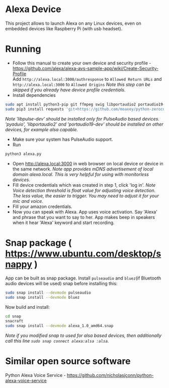 # Alexa Device
This project allows to launch Alexa on any Linux devices, even on embedded devices like Raspberry Pi (with usb headset).

# Running
* Follow this manual to create your own device and security profile - https://github.com/alexa/alexa-avs-sample-app/wiki/Create-Security-Profile  
Add `http://alexa.local:3000/authresponse` to `Allowed Return URLs` and `http://alexa.local:3000` to `Allowed Origins`
_Note this step can be skipped if you already have device profile credentials._
* Install dependencies
```bash
sudo apt install python3-pip git ffmpeg swig libportaudio2 portaudio19-dev libpulse-dev gcc libbluetooth-dev
sudo pip3 install requests 'git+https://github.com/moaxey/python-zeroconf' pocketsphinx pyaudio pybluez
```
_Note 'libpulse-dev' should be installed only for PulseAudio based devices. 'pyaduio', 'libportaudio2' and 'portaudio19-dev' should be installed on other devices, for example alsa capable._
* Make sure your system has PulseAudio support.
* Run
```bash
python3 alexa.py
```
* Open http://alexa.local:3000 in web browser on local device or device in the same network.
_Note app provides mDNS advertisement of local domain alexa.local. This is very helpful for using with monitorless devices._
* Fill device credentials which was created in step 1, click 'log in'.
_Note Voice detection threshold is float value for adjusting voice detection. The less value, the easier to trigger. You may need to adjust it for your mic and voice._
* Fill your amazon credentials.
* Now you can speak with Alexa. App uses voice activation. Say 'Alexa' and phrase that you want to say to her. App makes beep in speakers when it hear 'Alexa' keyword and start recording.

# Snap package ( https://www.ubuntu.com/desktop/snappy )
App can be built as snap package.
Install `pulseaudio` and `bluez`(if Bluetooth audio devices will be used) snap before installing this:
```bash
sudo snap install --devmode pulseaudio
sudo snap install --devmode bluez
```
Now build and install:
```bash
cd snap
snacraft
sudo snap install --devmode alexa_1.0_amd64.snap
```
_Note if you modified snap to used for alsa based devices, then additionally call this line `sudo snap connect alexa:alsa :alsa`._

# Similar open source software
Python Alexa Voice Service - https://github.com/nicholasjconn/python-alexa-voice-service  


